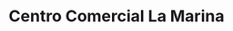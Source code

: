 ---
title: "Centro Comercial La Marina"
url: /la-palmera/centro-comercial-la-marina/
shop: centro comercial
---